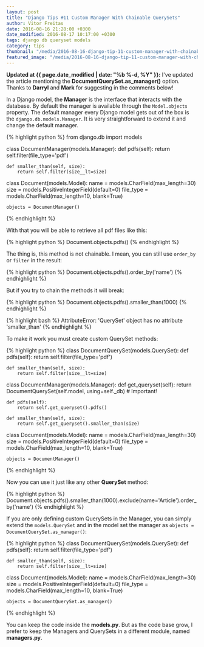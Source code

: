 ```yaml
---
layout: post
title: "Django Tips #11 Custom Manager With Chainable QuerySets"
author: Vitor Freitas
date: 2016-08-16 21:28:00 +0300
date_modified: 2016-08-17 10:17:00 +0300
tags: django db queryset models
category: tips
thumbnail: "/media/2016-08-16-django-tip-11-custom-manager-with-chainable-querysets/featured.jpg"
featured_image: "/media/2016-08-16-django-tip-11-custom-manager-with-chainable-querysets/featured.jpg"
---
```


<div class="info">
    <strong><i class="fa fa-info-circle"></i> Updated at {{ page.date_modified | date: "%b %-d, %Y" }}:</strong>
    I've updated the article mentioning the <strong>DocumentQuerySet.as_manager()</strong> option. Thanks to
    <strong>Darryl</strong> and <strong>Mark</strong> for suggesting in the comments below!
</div>

In a Django model, the **Manager** is the interface that interacts with the database. By default the manager is
available through the `Model.objects` property. The default manager every Django model gets out of the box is the
`django.db.models.Manager`. It is very straightforward to extend it and change the default manager.

{% highlight python %}
from django.db import models

class DocumentManager(models.Manager):
    def pdfs(self):
        return self.filter(file_type='pdf')

    def smaller_than(self, size):
        return self.filter(size__lt=size)

class Document(models.Model):
    name = models.CharField(max_length=30)
    size = models.PositiveIntegerField(default=0)
    file_type = models.CharField(max_length=10, blank=True)

    objects = DocumentManager()
{% endhighlight %}

With that you will be able to retrieve all pdf files like this:

{% highlight python %}
Document.objects.pdfs()
{% endhighlight %}

The thing is, this method is not chainable. I mean, you can still use `order_by` or `filter` in the result:

{% highlight python %}
Document.objects.pdfs().order_by('name')
{% endhighlight %}

But if you try to chain the methods it will break:

{% highlight python %}
Document.objects.pdfs().smaller_than(1000)
{% endhighlight %}

{% highlight bash %}
AttributeError: 'QuerySet' object has no attribute 'smaller_than'
{% endhighlight %}

To make it work you must create custom QuerySet methods:

{% highlight python %}
class DocumentQuerySet(models.QuerySet):
    def pdfs(self):
        return self.filter(file_type='pdf')

    def smaller_than(self, size):
        return self.filter(size__lt=size)

class DocumentManager(models.Manager):
    def get_queryset(self):
        return DocumentQuerySet(self.model, using=self._db)  # Important!

    def pdfs(self):
        return self.get_queryset().pdfs()

    def smaller_than(self, size):
        return self.get_queryset().smaller_than(size)

class Document(models.Model):
    name = models.CharField(max_length=30)
    size = models.PositiveIntegerField(default=0)
    file_type = models.CharField(max_length=10, blank=True)

    objects = DocumentManager()
{% endhighlight %}

Now you can use it just like any other **QuerySet** method:

{% highlight python %}
Document.objects.pdfs().smaller_than(1000).exclude(name='Article').order_by('name')
{% endhighlight %}

If you are only defining custom QuerySets in the Manager, you can simply extend the `models.QuerySet` and in the model
set the manager as `objects = DocumentQuerySet.as_manager()`:

{% highlight python %}
class DocumentQuerySet(models.QuerySet):
    def pdfs(self):
        return self.filter(file_type='pdf')

    def smaller_than(self, size):
        return self.filter(size__lt=size)

class Document(models.Model):
    name = models.CharField(max_length=30)
    size = models.PositiveIntegerField(default=0)
    file_type = models.CharField(max_length=10, blank=True)

    objects = DocumentQuerySet.as_manager()
{% endhighlight %}

You can keep the code inside the **models.py**. But as the code base grow, I prefer to keep the Managers and QuerySets
in a different module, named **managers.py**.
